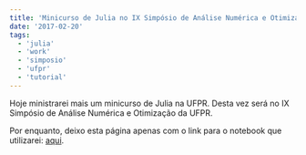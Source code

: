 ```yaml
---
title: 'Minicurso de Julia no IX Simpósio de Análise Numérica e Otimização da UFPR'
date: '2017-02-20'
tags:
  - 'julia'
  - 'work'
  - 'simposio'
  - 'ufpr'
  - 'tutorial'
---
```


Hoje ministrarei mais um minicurso de Julia na UFPR.
Desta vez será no IX Simpósio de Análise Numérica e Otimização da UFPR.

Por enquanto, deixo esta página apenas com o link para o notebook que utilizarei:
[aqui](https://github.com/abelsiqueira/julia-simposio2017).
